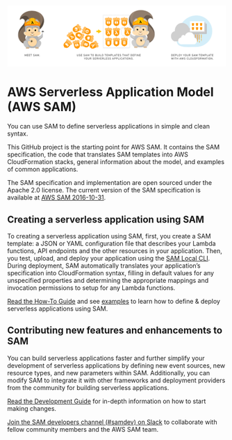 ![Logo](aws_sam_introduction.png)

# AWS Serverless Application Model (AWS SAM)
You can use SAM to define serverless applications in simple and clean syntax.

This GitHub project is the starting point for AWS SAM. It contains the SAM specification, the code that translates SAM templates into AWS CloudFormation stacks, general information about the model, and examples of common applications.

The SAM specification and implementation are open sourced under the Apache 2.0 license. The current version of the SAM specification is available at [AWS SAM 2016-10-31](versions/2016-10-31.md).


## Creating a serverless application using SAM
To creating a serverless application using SAM, first, you create a SAM template: a JSON or YAML configuration file that describes your Lambda functions, API endpoints and the other resources in your application. Then, you test, upload, and deploy your application using the [SAM Local CLI](https://github.com/awslabs/aws-sam-local). During deployment, SAM automatically translates your application’s specification into CloudFormation syntax, filling in default values for any unspecified properties and determining the appropriate mappings and invocation permissions to setup for any Lambda functions.

[Read the How-To Guide](HOWTO.md) and see [examples](examples/) to learn how to define & deploy serverless applications using SAM.


## Contributing new features and enhancements to SAM
You can build serverless applications faster and further simplify your development of serverless applications by defining new event sources, new resource types, and new parameters within SAM. Additionally, you can modify SAM to integrate it with other frameworks and deployment providers from the community for building serverless applications.

[Read the Development Guide](DEVELOPMENT_GUIDE.rst) for in-depth information on how to start making changes.

[Join the SAM developers channel (#samdev) on Slack](https://awssamopensource.splashthat.com/) to collaborate with fellow community members and the AWS SAM team.
